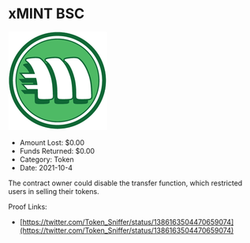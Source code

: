 # xMINT BSC
![xMINT BSC](/rektimages/xMINT-BSC.png)
- Amount Lost: $0.00
- Funds Returned: $0.00
- Category: Token
- Date: 2021-10-4

The contract owner could disable the transfer function, which restricted users in selling their tokens.


Proof Links:
- [https://twitter.com/Token_Sniffer/status/1386163504470659074](https://twitter.com/Token_Sniffer/status/1386163504470659074)


